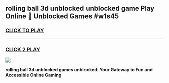 
## rolling ball 3d unblocked unblocked game Play Online 👋 Unblocked Games #w1s45
<h3>
<a href="https://premium.freeplayer.one?title=rolling_ball_3d_unblocked&ref=21F">CLICK TO PLAY</a></h3>
<hr>

<h3>
<a href="https://premium.freeplayer.one?title=rolling_ball_3d_unblocked&ref=21F">CLICK 2 PLAY</a>
  
</h3>

<a href="https://premium.freeplayer.one?title=rolling_ball_3d_unblocked&ref=21F/"><img src="https://clearcache.store/games.png"></a>


**rolling ball 3d unblocked games unblocked: Your Gateway to Fun and Accessible Online Gaming**
